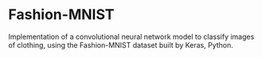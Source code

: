 # Fashion-MNIST
Implementation of a convolutional neural network model to classify images of clothing, using the Fashion-MNIST dataset built by Keras, Python.
